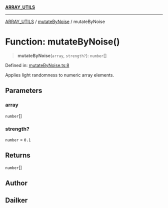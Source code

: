[**ARRAY_UTILS**](../../README.md)

***

[ARRAY_UTILS](../../README.md) / [mutateByNoise](../README.md) / mutateByNoise

# Function: mutateByNoise()

> **mutateByNoise**(`array`, `strength?`): `number`[]

Defined in: [mutateByNoise.ts:8](https://github.com/dailker/everyutil/blob/f33ff2a1c373a0e08c438de945fcd1ee70900b4c/src/array/mutateByNoise.ts#L8)

Applies light randomness to numeric array elements.

## Parameters

### array

`number`[]

### strength?

`number` = `0.1`

## Returns

`number`[]

## Author

## Dailker
